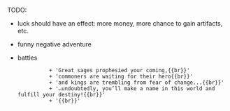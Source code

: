 TODO:
- luck should have an effect: more money, more chance to gain artifacts, etc.
- funny negative adventure
- battles



				+ 'Great sages prophesied your coming,{{br}}'
				+ 'commoners are waiting for their hero{{br}}'
				+ 'and kings are trembling from fear of change...{{br}}'
				+ '…undoubtedly, you’ll make a name in this world and fulfill your destiny!{{br}}'
				+ '{{br}}'
				
